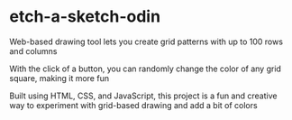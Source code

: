 # etch-a-sketch-odin


Web-based drawing tool lets you create grid patterns with up to 100 rows and columns

With the click of a button, you can randomly change the color of any grid square, making it more fun

Built using HTML, CSS, and JavaScript, this project is a fun and creative way to experiment with grid-based drawing and add a bit of colors
